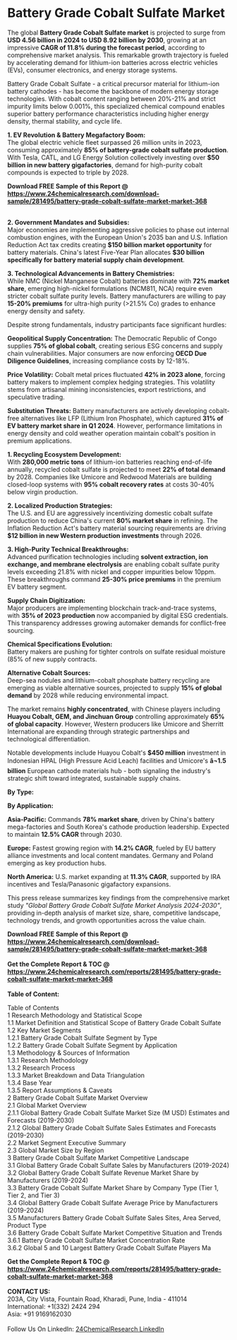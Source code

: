 <h1>Battery Grade Cobalt Sulfate Market</h1><p>The global <strong>Battery Grade Cobalt Sulfate market</strong> is projected to surge from <strong>USD 4.56 billion in 2024 to USD 8.92 billion by 2030</strong>, growing at an impressive <strong>CAGR of 11.8% during the forecast period</strong>, according to comprehensive market analysis. This remarkable growth trajectory is fueled by accelerating demand for lithium-ion batteries across electric vehicles (EVs), consumer electronics, and energy storage systems.</p><p>Battery Grade Cobalt Sulfate - a critical precursor material for lithium-ion battery cathodes - has become the backbone of modern energy storage technologies. With cobalt content ranging between 20%-21% and strict impurity limits below 0.001%, this specialized chemical compound enables superior battery performance characteristics including higher energy density, thermal stability, and cycle life.</p><p><strong>1. EV Revolution &amp; Battery Megafactory Boom:</strong><br>
The global electric vehicle fleet surpassed 26 million units in 2023, consuming approximately <strong>85% of battery-grade cobalt sulfate production</strong>. With Tesla, CATL, and LG Energy Solution collectively investing over <strong>$50 billion in new battery gigafactories</strong>, demand for high-purity cobalt compounds is expected to triple by 2028.</p><div><b>Download FREE Sample of this Report @ 
            <a href="https://www.24chemicalresearch.com/download-sample/281495/battery-grade-cobalt-sulfate-market-market-368">
            https://www.24chemicalresearch.com/download-sample/281495/battery-grade-cobalt-sulfate-market-market-368</a></b></div><br><p><strong>2. Government Mandates and Subsidies:</strong><br>
Major economies are implementing aggressive policies to phase out internal combustion engines, with the European Union's 2035 ban and U.S. Inflation Reduction Act tax credits creating <strong>$150 billion market opportunity</strong> for battery materials. China's latest Five-Year Plan allocates <strong>$30 billion specifically for battery material supply chain development</strong>.</p><p><strong>3. Technological Advancements in Battery Chemistries:</strong><br>
While NMC (Nickel Manganese Cobalt) batteries dominate with <strong>72% market share</strong>, emerging high-nickel formulations (NCM811, NCA) require even stricter cobalt sulfate purity levels. Battery manufacturers are willing to pay <strong>15-20% premiums</strong> for ultra-high purity (&gt;21.5% Co) grades to enhance energy density and safety.</p><p>Despite strong fundamentals, industry participants face significant hurdles:</p><p><strong>Geopolitical Supply Concentration:</strong> The Democratic Republic of Congo supplies <strong>75% of global cobalt</strong>, creating serious ESG concerns and supply chain vulnerabilities. Major consumers are now enforcing <strong>OECD Due Diligence Guidelines</strong>, increasing compliance costs by 12-18%.</p><p><strong>Price Volatility:</strong> Cobalt metal prices fluctuated <strong>42% in 2023 alone</strong>, forcing battery makers to implement complex hedging strategies. This volatility stems from artisanal mining inconsistencies, export restrictions, and speculative trading.</p><p><strong>Substitution Threats:</strong> Battery manufacturers are actively developing cobalt-free alternatives like LFP (Lithium Iron Phosphate), which captured <strong>31% of EV battery market share in Q1 2024</strong>. However, performance limitations in energy density and cold weather operation maintain cobalt's position in premium applications.</p><p><strong>1. Recycling Ecosystem Development:</strong><br>
With <strong>280,000 metric tons</strong> of lithium-ion batteries reaching end-of-life annually, recycled cobalt sulfate is projected to meet <strong>22% of total demand</strong> by 2028. Companies like Umicore and Redwood Materials are building closed-loop systems with <strong>95% cobalt recovery rates</strong> at costs 30-40% below virgin production.</p><p><strong>2. Localized Production Strategies:</strong><br>
The U.S. and EU are aggressively incentivizing domestic cobalt sulfate production to reduce China's current <strong>80% market share</strong> in refining. The Inflation Reduction Act's battery material sourcing requirements are driving <strong>$12 billion in new Western production investments</strong> through 2026.</p><p><strong>3. High-Purity Technical Breakthroughs:</strong><br>
Advanced purification technologies including <strong>solvent extraction, ion exchange, and membrane electrolysis</strong> are enabling cobalt sulfate purity levels exceeding 21.8% with nickel and copper impurities below 10ppm. These breakthroughs command <strong>25-30% price premiums</strong> in the premium EV battery segment.</p><p><strong>Supply Chain Digitization:</strong><br>
	Major producers are implementing blockchain track-and-trace systems, with <strong>35% of 2023 production</strong> now accompanied by digital ESG credentials. This transparency addresses growing automaker demands for conflict-free sourcing.</p><p><strong>Chemical Specifications Evolution:</strong><br>
	Battery makers are pushing for tighter controls on sulfate residual moisture (85% of new supply contracts.</p><p><strong>Alternative Cobalt Sources:</strong><br>
	Deep-sea nodules and lithium-cobalt phosphate battery recycling are emerging as viable alternative sources, projected to supply <strong>15% of global demand</strong> by 2028 while reducing environmental impact.</p><p>The market remains <strong>highly concentrated</strong>, with Chinese players including <strong>Huayou Cobalt, GEM, and Jinchuan Group</strong> controlling approximately <strong>65% of global capacity</strong>. However, Western producers like Umicore and Sherritt International are expanding through strategic partnerships and technological differentiation.</p><p>Notable developments include Huayou Cobalt's <strong>$450 million</strong> investment in Indonesian HPAL (High Pressure Acid Leach) facilities and Umicore's <strong>â¬1.5 billion</strong> European cathode materials hub - both signaling the industry's strategic shift toward integrated, sustainable supply chains.</p><p><strong>By Type:</strong></p><p><strong>By Application:</strong></p><p><strong>Asia-Pacific:</strong> Commands <strong>78% market share</strong>, driven by China's battery mega-factories and South Korea's cathode production leadership. Expected to maintain <strong>12.5% CAGR</strong> through 2030.</p><p><strong>Europe:</strong> Fastest growing region with <strong>14.2% CAGR</strong>, fueled by EU battery alliance investments and local content mandates. Germany and Poland emerging as key production hubs.</p><p><strong>North America:</strong> U.S. market expanding at <strong>11.3% CAGR</strong>, supported by IRA incentives and Tesla/Panasonic gigafactory expansions.</p><p>This press release summarizes key findings from the comprehensive market study <em>"Global Battery Grade Cobalt Sulfate Market Analysis 2024-2030"</em>, providing in-depth analysis of market size, share, competitive landscape, technology trends, and growth opportunities across the value chain.</p><div><b>Download FREE Sample of this Report @ 
            <a href="https://www.24chemicalresearch.com/download-sample/281495/battery-grade-cobalt-sulfate-market-market-368">
            https://www.24chemicalresearch.com/download-sample/281495/battery-grade-cobalt-sulfate-market-market-368</a></b></div><br><div><b>Get the Complete Report & TOC @ 
            <a href="https://www.24chemicalresearch.com/reports/281495/battery-grade-cobalt-sulfate-market-market-368">
            https://www.24chemicalresearch.com/reports/281495/battery-grade-cobalt-sulfate-market-market-368</a></b></div><br>
            <b>Table of Content:</b><p>Table of Contents<br />
 1 Research Methodology and Statistical Scope<br />
 1.1 Market Definition and Statistical Scope of Battery Grade Cobalt Sulfate<br />
 1.2 Key Market Segments<br />
 1.2.1 Battery Grade Cobalt Sulfate Segment by Type<br />
 1.2.2 Battery Grade Cobalt Sulfate Segment by Application<br />
 1.3 Methodology & Sources of Information<br />
 1.3.1 Research Methodology<br />
 1.3.2 Research Process<br />
 1.3.3 Market Breakdown and Data Triangulation<br />
 1.3.4 Base Year<br />
 1.3.5 Report Assumptions & Caveats<br />
 2 Battery Grade Cobalt Sulfate Market Overview<br />
 2.1 Global Market Overview<br />
 2.1.1 Global Battery Grade Cobalt Sulfate Market Size (M USD) Estimates and Forecasts (2019-2030)<br />
 2.1.2 Global Battery Grade Cobalt Sulfate Sales Estimates and Forecasts (2019-2030)<br />
 2.2 Market Segment Executive Summary<br />
 2.3 Global Market Size by Region<br />
 3 Battery Grade Cobalt Sulfate Market Competitive Landscape<br />
 3.1 Global Battery Grade Cobalt Sulfate Sales by Manufacturers (2019-2024)<br />
 3.2 Global Battery Grade Cobalt Sulfate Revenue Market Share by Manufacturers (2019-2024)<br />
 3.3 Battery Grade Cobalt Sulfate Market Share by Company Type (Tier 1, Tier 2, and Tier 3)<br />
 3.4 Global Battery Grade Cobalt Sulfate Average Price by Manufacturers (2019-2024)<br />
 3.5 Manufacturers Battery Grade Cobalt Sulfate Sales Sites, Area Served, Product Type<br />
 3.6 Battery Grade Cobalt Sulfate Market Competitive Situation and Trends<br />
 3.6.1 Battery Grade Cobalt Sulfate Market Concentration Rate<br />
 3.6.2 Global 5 and 10 Largest Battery Grade Cobalt Sulfate Players Ma</p><div><b>Get the Complete Report & TOC @ 
            <a href="https://www.24chemicalresearch.com/reports/281495/battery-grade-cobalt-sulfate-market-market-368">
            https://www.24chemicalresearch.com/reports/281495/battery-grade-cobalt-sulfate-market-market-368</a></b></div><br><b>CONTACT US:</b><br>
            203A, City Vista, Fountain Road, Kharadi, Pune, India - 411014<br>
            International: +1(332) 2424 294<br>
            Asia: +91 9169162030 <br><br>
            Follow Us On LinkedIn: <a href="https://www.linkedin.com/company/24chemicalresearch/">24ChemicalResearch LinkedIn</a>